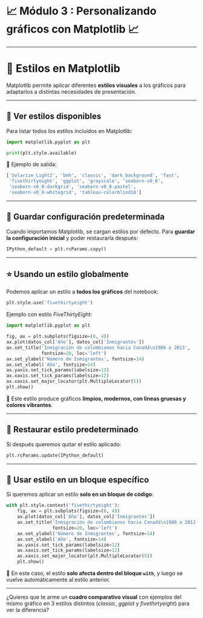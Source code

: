 # 📈 Módulo 3 : Personalizando gráficos con Matplotlib 📈
---
# 🎨 Estilos en Matplotlib

Matplotlib permite aplicar diferentes **estilos visuales** a los gráficos para adaptarlos a distintas necesidades de presentación.

---

## 🔎 Ver estilos disponibles

Para listar todos los estilos incluidos en Matplotlib:

```python
import matplotlib.pyplot as plt

print(plt.style.available)
```

📌 Ejemplo de salida:

```python
['Solarize_Light2', 'bmh', 'classic', 'dark_background', 'fast', 
 'fivethirtyeight', 'ggplot', 'grayscale', 'seaborn-v0_8', 
 'seaborn-v0_8-darkgrid', 'seaborn-v0_8-pastel', 
 'seaborn-v0_8-whitegrid', 'tableau-colorblind10']
```

---

## 📌 Guardar configuración predeterminada

Cuando importamos Matplotlib, se cargan estilos por defecto.
Para **guardar la configuración inicial** y poder restaurarla después:

```python
IPython_default = plt.rcParams.copy()
```

---

## ⭐ Usando un estilo globalmente

Podemos aplicar un estilo a **todos los gráficos** del notebook:

```python
plt.style.use('fivethirtyeight')
```

Ejemplo con estilo *FiveThirtyEight*:

```python
import matplotlib.pyplot as plt

fig, ax = plt.subplots(figsize=(8, 4))
ax.plot(datos_col['Año'], datos_col['Inmigrantes'])
ax.set_title('Inmigración de colombianos hacia Canadá\n1980 a 2013', 
             fontsize=20, loc='left')
ax.set_ylabel('Número de Inmigrantes', fontsize=14)
ax.set_xlabel('Año', fontsize=14)
ax.yaxis.set_tick_params(labelsize=12)
ax.xaxis.set_tick_params(labelsize=12)
ax.xaxis.set_major_locator(plt.MultipleLocator(5))
plt.show()
```

🎨 Este estilo produce gráficos **limpios, modernos, con líneas gruesas y colores vibrantes**.

---

## 🔄 Restaurar estilo predeterminado

Si después queremos quitar el estilo aplicado:

```python
plt.rcParams.update(IPython_default)
```

---

## 🎯 Usar estilo en un bloque específico

Si queremos aplicar un estilo **solo en un bloque de código**:

```python
with plt.style.context('fivethirtyeight'):
    fig, ax = plt.subplots(figsize=(8, 4))
    ax.plot(datos_col['Año'], datos_col['Inmigrantes'])
    ax.set_title('Inmigración de colombianos hacia Canadá\n1980 a 2013', 
                 fontsize=20, loc='left')
    ax.set_ylabel('Número de Inmigrantes', fontsize=14)
    ax.set_xlabel('Año', fontsize=14)
    ax.yaxis.set_tick_params(labelsize=12)
    ax.xaxis.set_tick_params(labelsize=12)
    ax.xaxis.set_major_locator(plt.MultipleLocator(5))
    plt.show()
```

📌 En este caso, el estilo **solo afecta dentro del bloque `with`**, y luego se vuelve automáticamente al estilo anterior.

---

¿Quieres que te arme un **cuadro comparativo visual** con ejemplos del mismo gráfico en 3 estilos distintos (*classic*, *ggplot* y *fivethirtyeight*) para ver la diferencia?
